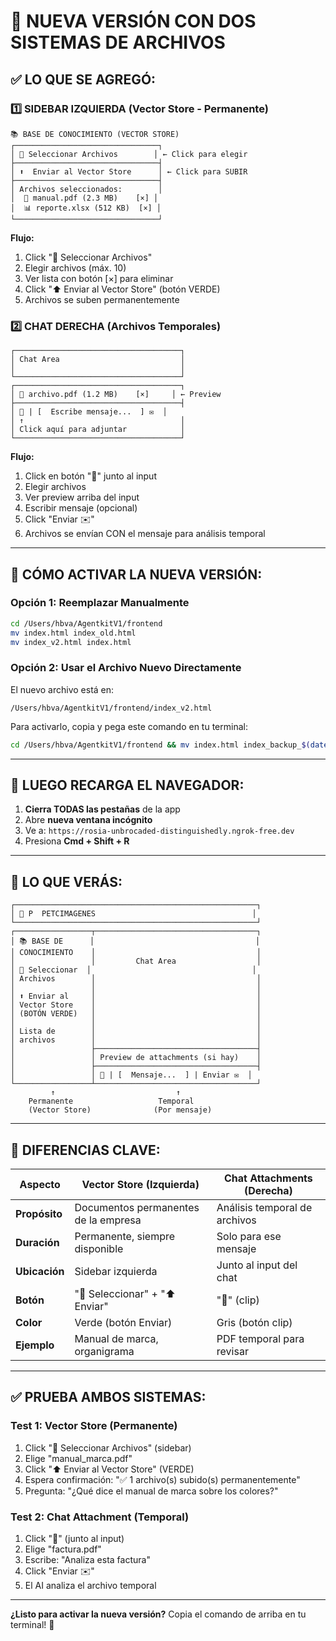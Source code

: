 # 🎉 NUEVA VERSIÓN CON DOS SISTEMAS DE ARCHIVOS

## ✅ LO QUE SE AGREGÓ:

### 1️⃣ SIDEBAR IZQUIERDA (Vector Store - Permanente)
```
📚 BASE DE CONOCIMIENTO (VECTOR STORE)
┌────────────────────────────────┐
│ 📂 Seleccionar Archivos        │ ← Click para elegir
├────────────────────────────────┤
│ ⬆️  Enviar al Vector Store      │ ← Click para SUBIR
├────────────────────────────────┤
│ Archivos seleccionados:        │
│  📄 manual.pdf (2.3 MB)    [×] │
│  📊 reporte.xlsx (512 KB)  [×] │
└────────────────────────────────┘
```

**Flujo:**
1. Click "📂 Seleccionar Archivos"
2. Elegir archivos (máx. 10)
3. Ver lista con botón [×] para eliminar
4. Click "⬆️ Enviar al Vector Store" (botón VERDE)
5. Archivos se suben permanentemente

### 2️⃣ CHAT DERECHA (Archivos Temporales)
```
┌─────────────────────────────────────┐
│ Chat Area                           │
│                                     │
└─────────────────────────────────────┘
┌─────────────────────────────────────┐
│ 📎 archivo.pdf (1.2 MB)    [×]     │ ← Preview
├─────────────────────────────────────┤
│ 📎 | [  Escribe mensaje...  ] ✉️  │
│ ↑                                   │
│ Click aquí para adjuntar            │
└─────────────────────────────────────┘
```

**Flujo:**
1. Click en botón "📎" junto al input
2. Elegir archivos
3. Ver preview arriba del input
4. Escribir mensaje (opcional)
5. Click "Enviar ✉️"
6. Archivos se envían CON el mensaje para análisis temporal

---

## 🚀 CÓMO ACTIVAR LA NUEVA VERSIÓN:

### Opción 1: Reemplazar Manualmente
```bash
cd /Users/hbva/AgentkitV1/frontend
mv index.html index_old.html
mv index_v2.html index.html
```

### Opción 2: Usar el Archivo Nuevo Directamente
El nuevo archivo está en:
```
/Users/hbva/AgentkitV1/frontend/index_v2.html
```

Para activarlo, copia y pega este comando en tu terminal:

```bash
cd /Users/hbva/AgentkitV1/frontend && mv index.html index_backup_$(date +%Y%m%d_%H%M%S).html && cp index_v2.html index.html && echo "✅ Nueva versión activada"
```

---

## 🔄 LUEGO RECARGA EL NAVEGADOR:

1. **Cierra TODAS las pestañas** de la app
2. Abre **nueva ventana incógnito**
3. Ve a: `https://rosia-unbrocaded-distinguishedly.ngrok-free.dev`
4. Presiona **Cmd + Shift + R**

---

## 📸 LO QUE VERÁS:

```
┌──────────────────────────────────────────────────────┐
│ 🔵 P  PETCIMAGENES                                   │
└──────────────────────────────────────────────────────┘
┌─────────────────┬────────────────────────────────────┐
│ 📚 BASE DE      │                                    │
│ CONOCIMIENTO    │                                    │
│                 │         Chat Area                  │
│ 📂 Seleccionar  │                                    │
│ Archivos        │                                    │
│                 │                                    │
│ ⬆️ Enviar al     │                                    │
│ Vector Store    │                                    │
│ (BOTÓN VERDE)   │                                    │
│                 │                                    │
│ Lista de        │                                    │
│ archivos        │                                    │
│                 ├────────────────────────────────────┤
│                 │ Preview de attachments (si hay)    │
│                 ├────────────────────────────────────┤
│                 │ 📎 | [  Mensaje...  ] | Enviar ✉️  │
└─────────────────┴────────────────────────────────────┘
         ↑                           ↑
    Permanente                   Temporal
    (Vector Store)              (Por mensaje)
```

---

## 🎯 DIFERENCIAS CLAVE:

| Aspecto | Vector Store (Izquierda) | Chat Attachments (Derecha) |
|---------|-------------------------|----------------------------|
| **Propósito** | Documentos permanentes de la empresa | Análisis temporal de archivos |
| **Duración** | Permanente, siempre disponible | Solo para ese mensaje |
| **Ubicación** | Sidebar izquierda | Junto al input del chat |
| **Botón** | "📂 Seleccionar" + "⬆️ Enviar" | "📎" (clip) |
| **Color** | Verde (botón Enviar) | Gris (botón clip) |
| **Ejemplo** | Manual de marca, organigrama | PDF temporal para revisar |

---

## ✅ PRUEBA AMBOS SISTEMAS:

### Test 1: Vector Store (Permanente)
1. Click "📂 Seleccionar Archivos" (sidebar)
2. Elige "manual_marca.pdf"
3. Click "⬆️ Enviar al Vector Store" (VERDE)
4. Espera confirmación: "✅ 1 archivo(s) subido(s) permanentemente"
5. Pregunta: "¿Qué dice el manual de marca sobre los colores?"

### Test 2: Chat Attachment (Temporal)
1. Click "📎" (junto al input)
2. Elige "factura.pdf"
3. Escribe: "Analiza esta factura"
4. Click "Enviar ✉️"
5. El AI analiza el archivo temporal

---

**¿Listo para activar la nueva versión?** Copia el comando de arriba en tu terminal! 🚀
